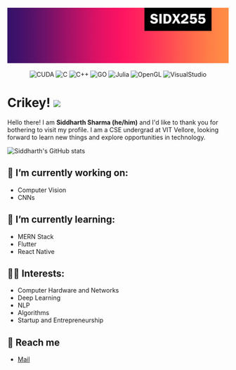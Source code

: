 [![Header](https://github.com/sidx255/sidx255/blob/main/header_picture.jpg? "Header")](https://github.com/sidx255/sidx255/blob/main/header_picture.jpg)

<p align='center'>
  <img alt="CUDA" height="30px" src="https://api.iconify.design/vscode-icons:file-type-cuda.svg"/>
  <img alt="C" height="30px" src="https://api.iconify.design/logos:c.svg" />
  <img alt="C++" height="30px" src="https://api.iconify.design/logos:c-plusplus.svg" />
  <img alt="GO" height="30px" src="https://api.iconify.design/logos:go.svg" />
  <img alt="Julia" height="30px" src="https://api.iconify.design/vscode-icons:file-type-julia.svg" />
  <img alt="OpenGL" height="30px" src="https://api.iconify.design/logos:opengl.svg" />
  <img alt="VisualStudio" height="30px" src="https://api.iconify.design/logos:visual-studio.svg" />
 
</p>

# Crikey! <img src="https://raw.githubusercontent.com/MartinHeinz/MartinHeinz/master/wave.gif" width="30">

Hello there! I am **Siddharth Sharma (he/him)** and I'd like to thank you for bothering to visit my profile. I am a CSE undergrad at VIT Vellore, looking forward to learn new things and explore opportunities in technology.


![Siddharth's GitHub stats](https://github-readme-stats.vercel.app/api?username=sidx255&theme=synthwave&show_icons=true&count_private=true&hide=issues)

## 🔭 I’m currently working on: 
- Computer Vision
- CNNs

## 🌱 I’m currently learning: 
- MERN Stack
- Flutter
- React Native

## 👨‍💻 Interests:
- Computer Hardware and Networks
- Deep Learning
- NLP
- Algorithms
- Startup and Entrepreneurship

## :speech_balloon:	 Reach me
- [Mail](mailto:siddharth255@outlook.com?subject=[GitHub]%20Source%20Han%20Sans)


